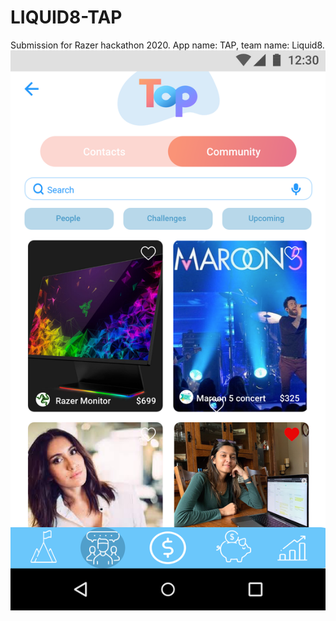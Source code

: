 # LIQUID8-TAP
Submission for Razer hackathon 2020. App name: TAP, team name: Liquid8. 
![communityimage](https://github.com/Hsengiv2000/LIQUID8-TAP/blob/master/Community%20(2).png)
